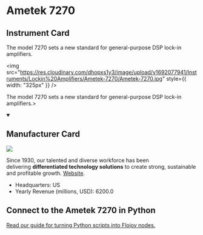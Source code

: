 
# Ametek 7270

## Instrument Card

<div className="flex">

<div>

The model 7270 sets a new standard for general-purpose DSP lock-in amplifiers.

</div>

<img src="https://res.cloudinary.com/dhopxs1y3/image/upload/v1692077941/Instruments/Lockin%20Amplifiers/Ametek-7270/Ametek-7270.jpg" style={{ width: "325px" }} />

</div>

The model 7270 sets a new standard for general-purpose DSP lock-in amplifiers.>

<details open>
<summary><h2>Manufacturer Card</h2></summary>

<img src="https://res.cloudinary.com/dhopxs1y3/image/upload/v1691785271/Instruments/Vendor%20Logos/Ametek.jpg.png" />

Since 1930, our talented and diverse workforce has been delivering **differentiated technology solutions** to create strong, sustainable and profitable growth. <a href="https://www.ametek.com/">Website</a>.

<ul>
  <li>Headquarters: US</li>
  <li>Yearly Revenue (millions, USD): 6200.0</li>
</ul>
</details>

## Connect to the Ametek 7270 in Python

[Read our guide for turning Python scripts into Flojoy nodes.](https://docs.flojoy.ai/custom-nodes/creating-custom-node/)


